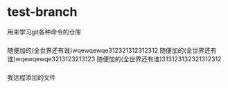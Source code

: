 # test-branch
用来学习git各种命令的仓库
###
随便加的(全世界还有谁)wqewqewqe312321312312312
随便加的(全世界还有谁)wqewqewqe3213123213123
随便加的(全世界还有谁)313123132321312312
###
我远程添加的文件
